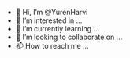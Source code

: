- 👋 Hi, I’m @YurenHarvi
- 👀 I’m interested in ...
- 🌱 I’m currently learning ...
- 💞️ I’m looking to collaborate on ...
- 📫 How to reach me ...

<!---
YurenHarvi/YurenHarvi is a ✨ special ✨ repository because its `README.md` (this file) appears on your GitHub profile.
You can click the Preview link to take a look at your changes.
--->
